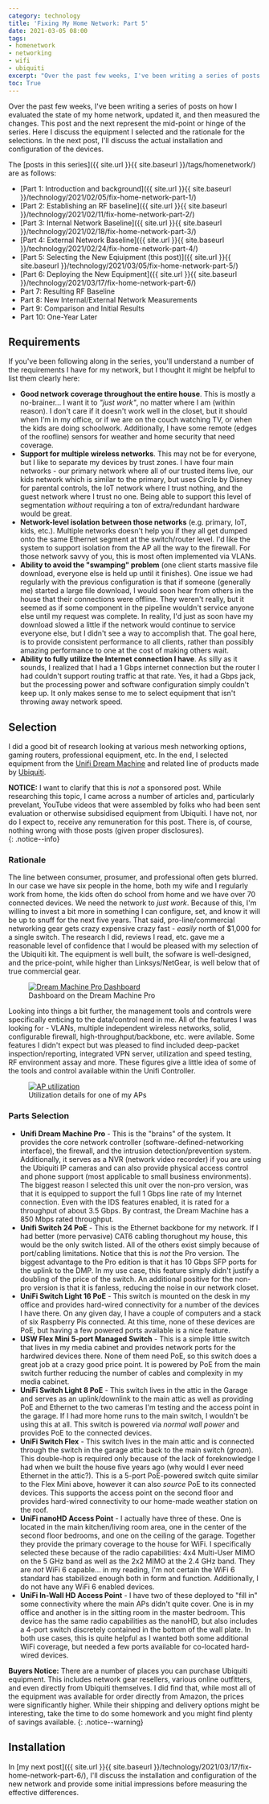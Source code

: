 ```yaml
---
category: technology
title: 'Fixing My Home Network: Part 5'
date: 2021-03-05 08:00
tags:
- homenetwork
- networking
- wifi
- ubiquiti
excerpt: "Over the past few weeks, I've been writing a series of posts on how I evaluated the state of my home network, updated it, and then measured the changes. This post and the next represent the mid-point or hinge of the series. Here I discuss the equipment I selected and the rationale for the selections. In the next post, I'll discuss the actual installation and configuration of the devices."
toc: True
---
```


Over the past few weeks, I've been writing a series of posts on how I evaluated the state of my home network, updated it, and then measured the changes. This post and the next represent the mid-point or hinge of the series. Here I discuss the equipment I selected and the rationale for the selections. In the next post, I'll discuss the actual installation and configuration of the devices.

The [posts in this series]({{ site.url }}{{ site.baseurl }}/tags/homenetwork/) are as follows:

* [Part 1: Introduction and background]({{ site.url }}{{ site.baseurl }}/technology/2021/02/05/fix-home-network-part-1/)
* [Part 2: Establishing an RF baseline]({{ site.url }}{{ site.baseurl }}/technology/2021/02/11/fix-home-network-part-2/)
* [Part 3: Internal Network Baseline]({{ site.url }}{{ site.baseurl }}/technology/2021/02/18/fix-home-network-part-3/)
* [Part 4: External Network Baseline]({{ site.url }}{{ site.baseurl }}/technology/2021/02/24/fix-home-network-part-4/)
* [Part 5: Selecting the New Eqiuipment (this post)]({{ site.url }}{{ site.baseurl }}/technology/2021/03/05/fix-home-network-part-5/)
* [Part 6: Deploying the New Equipment]({{ site.url }}{{ site.baseurl }}/technology/2021/03/17/fix-home-network-part-6/)
* Part 7: Resulting RF Baseline
* Part 8: New Internal/External Network Measurements
* Part 9: Comparison and Initial Results
* Part 10: One-Year Later

## Requirements

If you've been following along in the series, you'll understand a number of the requirements I have for my network, but I thought it might be helpful to list them clearly here:

* __Good network coverage throughout the entire house__. This is mostly a no-brainer... I want it to _"just work"_, no matter where I am (within reason). I don't care if it doesn't work well in the closet, but it should when I'm in my office, or if we are on the couch watching TV, or when the kids are doing schoolwork. Additionally, I have some remote (edges of the roofline) sensors for weather and home security that need coverage.
* __Support for multiple wireless networks__. This may not be for everyone, but I like to separate my devices by trust zones. I have four main networks - our primary network where all of our trusted items live, our kids network which is similar to the primary, but uses Circle by Disney for parental controls, the IoT network where I trust nothing, and the guest network where I trust no one. Being able to support this level of segmentation _without_ requiring a ton of extra/redundant hardware would be great.
* __Network-level isolation between those networks__ (e.g. primary, IoT, kids, etc.). Multiple networks doesn't help you if they all get dumped onto the same Ethernet segment at the switch/router level. I'd like the system to support isolation from the AP all the way to the firewall. For those network savvy of you, this is most often implemented via VLANs.
* __Ability to avoid the "swamping" problem__ (one client starts massive file download, everyone else is held up until it finishes). One issue we had regularly with the previous configuration is that if someone (generally me) started a large file download, I would soon hear from others in the house that their connections were offline. They weren't really, but it seemed as if some component in the pipeline wouldn't service anyone else until my request was complete. In reality, I'd just as soon have my download slowed a little if the network would continue to service everyone else, but I didn't see a way to accomplish that. The goal here, is to provide consistent performance to all clients, rather than possibly amazing performance to one at the cost of making others wait.
* __Ability to fully utilize the Internet connection I have__. As silly as it sounds, I realized that I had a 1 Gbps internet connection but the router I had couldn't support routing traffic at that rate. Yes, it had a Gbps jack, but the processing power and software configuration simply couldn't keep up. It only makes sense to me to select equipment that isn't throwing away network speed.

## Selection

I did a good bit of research looking at various mesh networking options, gaming routers, professional equipment, etc. In the end, I selected equipment from the [Unifi Dream Machine](https://unifi-network.ui.com/dreammachine) and related line of products made by [Ubiquiti](https://www.ui.com/).

**NOTICE:** I want to clarify that this is _not_ a sponsored post. While researching this topic, I came across a number of articles and, particularly prevelant, YouTube videos that were assembled by folks who had been sent evaluation or otherwise subsidised equipment from Ubiquiti. I have not, nor do I expect to, receive any remuneration for this post. There is, of course, nothing wrong with those posts (given proper disclosures).  
{: .notice--info}

### Rationale

The line between consumer, prosumer, and professional often gets blurred. In our case we have six people in the home, both my wife and I regularly work from home, the kids often do school from home and we have over 70 connected devices. We need the network to *just work*. Because of this, I'm willing to invest a bit more in something I can configure, set, and know it will be up to snuff for the next five years. That said, pro-line/commercial networking gear gets crazy expensive crazy fast - *easily* north of $1,000 for a single switch. The research I did, reviews I read, etc. gave me a reasonable level of confidence that I would be pleased with my selection of the Ubiquiti kit. The equipment is well built, the sofware is well-designed, and the price-point, while higher than Linksys/NetGear, is well below that of true commercial gear.

<figure class="align-center">
  <a href="{{ site.url }}{{ site.baseurl }}/assets/images/dmp_controller.png"><img src="{{ site.url }}{{ site.baseurl }}/assets/images/dmp_controller.png" alt="Dream Machine Pro Dashboard"></a>
  <figcaption>Dashboard on the Dream Machine Pro</figcaption>
</figure> 

Looking into things a bit further, the management tools and controls were specifically enticing to the data/control nerd in me. All of the features I was looking for - VLANs, multiple independent wireless networks, solid, configurable firewall, high-throughput/backbone, etc. were avilable. Some features I didn't expect but was pleased to find included deep-packet inspection/reporting, integrated VPN server, utilization and speed testing, RF environment assay and more. These figures give a little idea of some of the tools and control available within the Unifi Controller.

<figure class="align-center" style="width: 397px">
  <a href="{{ site.url }}{{ site.baseurl }}/assets/images/mainfloor_ap.png"><img src="{{ site.url }}{{ site.baseurl }}/assets/images/mainfloor_ap.png" alt="AP utilization"></a>
  <figcaption>Utilization details for one of my APs</figcaption>
</figure> 


### Parts Selection

* __Unifi Dream Machine Pro__ - This is the "brains" of the system. It provides the core network controller (software-defined-networking interface), the firewall, and the intrusion detection/prevention system. Additionally, it serves as a NVR (network video recorder) if you are using the Ubiquiti IP cameras and can also provide physical access control and phone support (most applicable to small business environments). The biggest reason I selected this unit over the non-pro version, was that it is equipped to support the full 1 Gbps line rate of my Internet connection. Even with the IDS features enabled, it is rated for a throughput of about 3.5 Gbps. By contrast, the Dream Machine has a 850 Mbps rated throughput.
* __Unifi Switch 24 PoE__ - This is the Ethernet backbone for my network. If I had better (more pervasive) CAT6 cabling thorughout my house, this would be the only switch listed. All of the others exist simply because of port/cabling limitations. Notice that this is *not* the Pro version. The biggest advantage to the Pro edition is that it has 10 Gbps SFP ports for the uplink to the DMP. In my use case, this feature simply didn't justify a doubling of the price of the switch. An additional positive for the non-pro version is that it is fanless, reducing the noise in our network closet.
* __UniFi Switch Light 16 PoE__ - This switch is mounted on the desk in my office and provides hard-wired connectivity for a number of the devices I have there. On any given day, I have a couple of computers and a stack of six Raspberry Pis connected. At this time, none of these devices are PoE, but having a few powered ports available is a nice feature.
* __USW Flex Mini 5-port Managed Switch__ - This is a simple little switch that lives in my media cabinet and provides network ports for the hardwired devices there. None of them need PoE, so this switch does a great job at a crazy good price point. It is powered by PoE from the main switch further reducing the number of cables and complexity in my media cabinet.
* __UniFi Switch Light 8 PoE__ - This switch lives in the attic in the Garage and serves as an uplink/downlink to the main attic as well as providing PoE and Ethernet to the two cameras I'm testing and the access point in the garage. If I had more home runs to the main switch, I wouldn't be using this at all. This switch is powered via *normal wall power* and provides PoE to the connected devices.
* __UniFi Switch Flex__ - This switch lives in the main attic and is connected through the switch in the garage attic back to the main switch (*groan*). This double-hop is required only because of the lack of foreknowledge I had when we built the house five years ago (why would I ever need Ethernet in the attic?). This is a 5-port PoE-powered switch quite similar to the Flex Mini above, however it can also *source* PoE to its connected devices. This supports the access point on the second floor and provides hard-wired connectivity to our home-made weather station on the roof.
* __UniFi nanoHD Access Point__ - I actually have three of these. One is located in the main kitchen/living room area, one in the center of the second floor bedrooms, and one on the ceiling of the garage. Together they provide the primary coverage to the house for WiFi. I specifically selected these because of the radio capabilities: 4x4 Multi-User MIMO on the 5 GHz band as well as the 2x2 MIMO at the 2.4 GHz band. They are *not* WiFi 6 capable... in my reading, I'm not certain the WiFi 6 standard has stabilized enough both in form and function. Additionally, I do not have any WiFi 6 enabled devices. 
* __UniFi In-Wall HD Access Point__ - I have two of these deployed to "fill in" some connectivity where the main APs didn't quite cover. One is in my office and another is in the sitting room in the master bedroom. This device has the same radio capabilities as the nanoHD, but also includes a 4-port switch discretely contained in the bottom of the wall plate. In both use cases, this is quite helpful as I wanted both some additional WiFi coverage, but needed a few ports available for co-located hard-wired devices. 


**Buyers Notice:** There are a number of places you can purchase Ubiquiti equipment. This includes network gear resellers, various online outfitters, and even directly from Ubiquiti themselves. I did find that, while most all of the equipment was available for order directly from Amazon, the prices were significantly higher. While their shipping and delivery options might be interesting, take the time to do some homework and you might find plenty of savings available.
{: .notice--warning}

## Installation

In [my next post]({{ site.url }}{{ site.baseurl }}/technology/2021/03/17/fix-home-network-part-6/), I'll discuss the installation and configuration of the new network and provide some initial impressions before measuring the effective differences.
